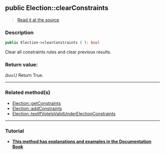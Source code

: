 ## public Election::clearConstraints

> [Read it at the source](https://github.com/julien-boudry/Condorcet/blob/master/src/Election.php#L339)

### Description    

```php
public Election->clearConstraints ( ): bool
```

Clear all constraints rules and clear previous results.
    

### Return value:   

*(`bool`)* Return True.


---------------------------------------

### Related method(s)      

* [Election::getConstraints](/Docs/ApiReferences/Election%20Class/public%20Election--getConstraints.md)    
* [Election::addConstraints](/Docs/ApiReferences/Election%20Class/public%20Election--addConstraints.md)    
* [Election::testIfVoteIsValidUnderElectionConstraints](/Docs/ApiReferences/Election%20Class/public%20Election--testIfVoteIsValidUnderElectionConstraints.md)    

---------------------------------------

### Tutorial

* **[This method has explanations and examples in the Documentation Book](https://www.condorcet.io#/3.AsPhpLibrary/5.Votes/4.VoteConstraints)**    
